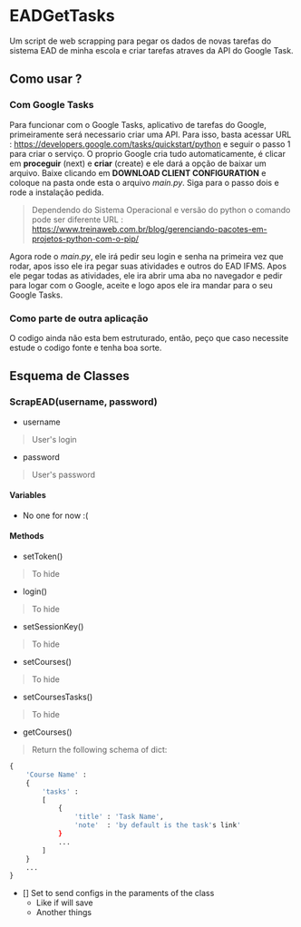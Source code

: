 # EADGetTasks
Um script de web scrapping para pegar os dados de novas tarefas do sistema EAD de minha escola e criar tarefas atraves da API do Google Task.


## Como usar ?
### Com Google Tasks
Para funcionar com o Google Tasks, aplicativo de tarefas do Google, primeiramente será necessario criar uma API. 
Para isso, basta acessar URL : https://developers.google.com/tasks/quickstart/python e seguir o passo 1 para criar o serviço. O proprio Google cria tudo automaticamente, é clicar em **proceguir** (next) e **criar** (create) e ele dará a opção de baixar um arquivo. Baixe clicando em **DOWNLOAD CLIENT CONFIGURATION** e coloque na pasta onde esta o arquivo *main.py*.
Siga para o passo dois e rode a instalação pedida.
> Dependendo do Sistema Operacional e versão do python o comando pode ser diferente URL : https://www.treinaweb.com.br/blog/gerenciando-pacotes-em-projetos-python-com-o-pip/

Agora rode o *main.py*, ele irá pedir seu login e senha na primeira vez que rodar, apos isso ele ira pegar suas atividades e outros do EAD IFMS. Apos ele pegar todas as atividades, ele ira abrir uma aba no navegador e pedir para logar com o Google, aceite e logo apos ele ira mandar para o seu Google Tasks.

### Como parte de outra aplicação
O codigo ainda não esta bem estruturado, então, peço que caso necessite estude o codigo fonte e tenha boa sorte.

## Esquema de Classes
### ScrapEAD(username, password)
- username
> User's login 
- password 
> User's password
#### Variables
- No one for now :(
#### Methods
- setToken()
> To hide
- login()
> To hide
- setSessionKey()
> To hide
- setCourses()
> To hide
- setCoursesTasks()
> To hide
- getCourses()
> Return the following schema of dict:
```python
{
    'Course Name' : 
    {
        'tasks' :
        [
            {
                'title' : 'Task Name', 
                'note'  : 'by default is the task's link'
            }
            ...
        ]
    }
    ...
}
```

- [] Set to send configs in the paraments of the class
     - Like if will save
     - Another things

